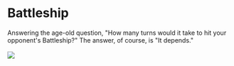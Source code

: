 # Battleship
Answering the age-old question, "How many turns would it take to hit your opponent's Battleship?" The answer, of course, is "It depends." </br></br>
<img src='battleshipGames.gif'>
